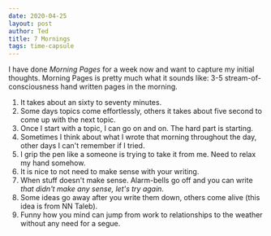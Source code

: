 ```yaml
---
date: 2020-04-25
layout: post
author: Ted
title: 7 Mornings
tags: time-capsule
---
```

I have done _Morning Pages_ for a week now and want to capture my initial thoughts. Morning Pages is pretty much what it sounds like: 3-5 stream-of-consciousness hand written pages in the morning.

1. It takes about an sixty to seventy minutes.
2. Some days topics come effortlessly, others it takes about five second to come up with the next topic.
3. Once I start with a topic, I can go on and on. The hard part is starting.
4. Sometimes I think about what I wrote that morning throughout the day, other days I can't remember if I tried.
5. I grip the pen like a someone is trying to take it from me. Need to relax my hand somehow.
6. It is nice to not need to make sense with your writing.
7. When stuff doesn't make sense. Alarm-bells go off and you can write _that didn't make any sense, let's try again_.
8. Some ideas go away after you write them down, others come alive (this idea is from NN Taleb).
9. Funny how you mind can jump from work to relationships to the weather without any need for a segue. 

